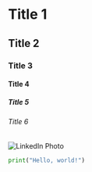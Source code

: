 # Title 1
## Title 2
### Title 3
#### Title 4
##### Title 5
###### Title 6

![LinkedIn Photo](https://media.licdn.com/dms/image/v2/D4D03AQE79DcyCUspyg/profile-displayphoto-shrink_800_800/B4DZRr770LHEAc-/0/1736977661817?e=1748476800&v=beta&t=LgqQ-auKpeUomifalWvIf4GmC2nLm_hq7w0fLY9SsI4)

``` python
print("Hello, world!")
```
